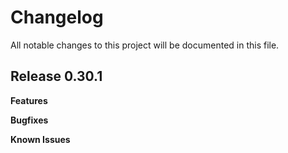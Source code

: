 # Changelog

All notable changes to this project will be documented in this file.

## Release 0.30.1

**Features**

**Bugfixes**

**Known Issues**
